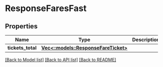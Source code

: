 # ResponseFaresFast

## Properties

Name | Type | Description | Notes
------------ | ------------- | ------------- | -------------
**tickets_total** | [**Vec<::models::ResponseFareTicket>**](ResponseFareTicket.md) |  | 

[[Back to Model list]](../README.md#documentation-for-models) [[Back to API list]](../README.md#documentation-for-api-endpoints) [[Back to README]](../README.md)


